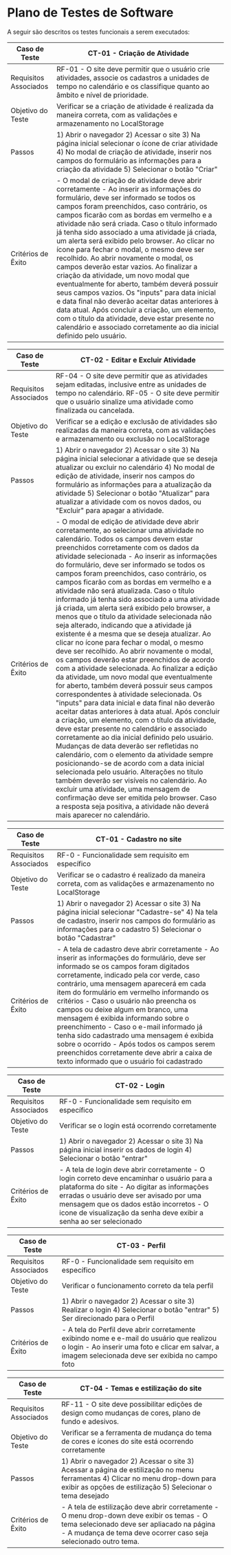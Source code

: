 # Plano de Testes de Software

A seguir são descritos os testes funcionais a serem executados:

| Caso de Teste | CT-01 - Criação de Atividade |
|---------------|--------------------------|
| Requisitos Associados | RF-01 - O site deve permitir que o usuário crie atividades, associe os cadastros a unidades de tempo no calendário e os classifique quanto ao âmbito e nível de prioridade. |
| Objetivo do Teste | Verificar se a criação de atividade é realizada da maneira correta, com as validações e armazenamento no LocalStorage |
| Passos | 1) Abrir o navegador 2) Acessar o site 3) Na página inicial selecionar o ícone de criar atividade 4) No modal de criação de atividade, inserir nos campos do formulário as informações para a criação da atividade 5) Selecionar o botão "Criar" |
| Critérios de Êxito | - O modal de criação de atividade deve abrir corretamente - Ao inserir as informações do formulário, deve ser informado se todos os campos foram preenchidos, caso contrário, os campos ficarão com as bordas em vermelho e a atividade não será criada. Caso o título informado já tenha sido associado a uma atividade já criada, um alerta será exibido pelo browser. Ao clicar no ícone para fechar o modal, o mesmo deve ser recolhido. Ao abrir novamente o modal, os campos deverão estar vazios. Ao finalizar a criação da atividade, um novo modal que eventualmente for aberto, também deverá possuir seus campos vazios. Os "inputs" para data inicial e data final não deverão aceitar datas anteriores à data atual. Após concluir a criação, um elemento, com o título da atividade, deve estar presente no calendário e associado corretamente ao dia inicial definido pelo usuário.

| Caso de Teste | CT-02 - Editar e Excluir Atividade |
|---------------|--------------------------|
| Requisitos Associados | RF-04 - O site deve permitir que as atividades sejam editadas, inclusive entre as unidades de tempo no calendário. RF-05 - O site deve permitir que o usuário sinalize uma atividade como finalizada ou cancelada. |
| Objetivo do Teste | Verificar se a edição e exclusão de atividades são realizadas da maneira correta, com as validações e armazenamento ou exclusão no LocalStorage |
| Passos | 1) Abrir o navegador 2) Acessar o site 3) Na página inicial selecionar a atividade que se deseja atualizar ou excluir no calendário 4) No modal de edição de atividade, inserir nos campos do formulário as informações para a atualização da atividade 5) Selecionar o botão "Atualizar" para atualizar a atividade com os novos dados, ou "Excluir" para apagar a atividade. |
| Critérios de Êxito | - O modal de edição de atividade deve abrir corretamente, ao selecionar uma atividade no calendário. Todos os campos devem estar preenchidos corretamente com os dados da atividade selecionada - Ao inserir as informações do formulário, deve ser informado se todos os campos foram preenchidos, caso contrário, os campos ficarão com as bordas em vermelho e a atividade não será atualizada. Caso o título informado já tenha sido associado a uma atividade já criada, um alerta será exibido pelo browser, a menos que o título da atividade selecionada não seja alterado, indicando que a atividade já existente é a mesma que se deseja atualizar. Ao clicar no ícone para fechar o modal, o mesmo deve ser recolhido. Ao abrir novamente o modal, os campos deverão estar preenchidos de acordo com a atividade selecionada. Ao finalizar a edição da atividade, um novo modal que eventualmente for aberto, também deverá possuir seus campos correspondentes à atividade selecionada. Os "inputs" para data inicial e data final não deverão aceitar datas anteriores à data atual. Após concluir a criação, um elemento, com o título da atividade, deve estar presente no calendário e associado corretamente ao dia inicial definido pelo usuário. Mudanças de data deverão ser refletidas no calendário, com o elemento da atividade sempre posicionando-se de acordo com a data inicial selecionada pelo usuário. Alterações no título também deverão ser visíveis no calendário. Ao excluir uma atividade, uma mensagem de confirmação deve ser emitida pelo browser. Caso a resposta seja positiva, a atividade não deverá mais aparecer no calendário.

| Caso de Teste | CT-01 - Cadastro no site |
|---------------|--------------------------|
| Requisitos Associados | RF-0 - Funcionalidade sem requisito em específico |
| Objetivo do Teste | Verificar se o cadastro é realizado da maneira correta, com as validações e armazenamento no LocalStorage |
| Passos | 1) Abrir o navegador 2) Acessar o site 3) Na página inicial selecionar "Cadastre-se" 4) Na tela de cadastro, inserir nos campos do formulário as informações para o cadastro 5) Selecionar o botão "Cadastrar" |
| Critérios de Êxito | - A tela de cadastro deve abrir corretamente - Ao inserir as informações do formulário, deve ser informado se os campos foram digitados corretamente, indicado pela cor verde, caso contrário, uma mensagem aparecerá em cada item do formulário em vermelho informando os critérios - Caso o usuário não preencha os campos ou deixe algum em branco, uma mensagem é exibida informando sobre o preenchimento - Caso o e-mail informado já tenha sido cadastrado uma mensagem é exibida sobre o ocorrido - Após todos os campos serem preenchidos corretamente deve abrir a caixa de texto informado que o usuário foi cadastrado

| Caso de Teste | CT-02 - Login|
|---------------|--------------------------|
| Requisitos Associados | RF-0 - Funcionalidade sem requisito em específico |
| Objetivo do Teste | Verificar se o login está ocorrendo corretamente |
| Passos | 1) Abrir o navegador 2) Acessar o site 3) Na página inicial inserir os dados de login 4) Selecionar o botão "entrar" |
| Critérios de Êxito | - A tela de login deve abrir corretamente - O login correto deve encaminhar o usuário para a plataforma do site - Ao digitar as informações erradas o usuário deve ser avisado por uma mensagem que os dados estão incorretos - O icone de visualização da senha deve exibir a senha ao ser selecionado

| Caso de Teste | CT-03 - Perfil|
|---------------|--------------------------|
| Requisitos Associados | RF-0 - Funcionalidade sem requisito em específico |
| Objetivo do Teste | Verificar o funcionamento correto da tela perfil |
| Passos | 1) Abrir o navegador 2) Acessar o site 3) Realizar o login 4) Selecionar o botão "entrar" 5) Ser direcionado para o Perfil |
| Critérios de Êxito | - A tela do Perfil deve abrir corretamente exibindo nome e e-mail do usuário que realizou o login - Ao inserir uma foto e clicar em salvar, a imagem selecionada deve ser exibida no campo foto


| Caso de Teste | CT-04 - Temas e estilização do site|
|---------------|--------------------------|
| Requisitos Associados | RF-11 - O site deve possibilitar edições de design como mudanças de cores, plano de fundo e adesivos. |
| Objetivo do Teste | Verificar se a ferramenta de mudança do tema de cores e ícones do site está ocorrendo corretamente |
| Passos | 1) Abrir o navegador 2) Acessar o site 3) Acessar a página de estilização no menu ferramentas 4) Clicar no menu drop-down para exibir as opções de estilização 5) Selecionar o tema desejado | 
| Critérios de Êxito | - A tela de estilização deve abrir corretamente - O menu drop-down deve exibir os temas - O tema selecionado deve ser apliacado na página - A mudança de tema deve ocorrer caso seja selecionado outro tema.

